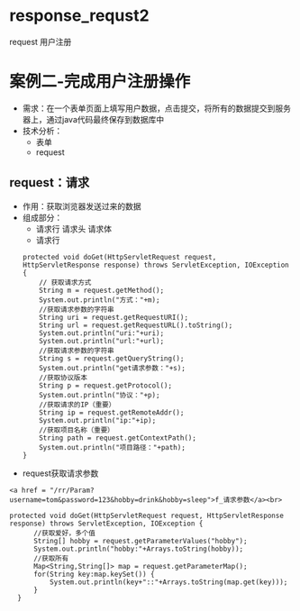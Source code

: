 # response_requst2
request 用户注册
# 案例二-完成用户注册操作
* 需求：在一个表单页面上填写用户数据，点击提交，将所有的数据提交到服务器上，通过java代码最终保存到数据库中
* 技术分析：
  * 表单
  * request
## request：请求
  * 作用：获取浏览器发送过来的数据
  * 组成部分：
    * 请求行 请求头 请求体
    * 请求行
    ```(java)
    protected void doGet(HttpServletRequest request, HttpServletResponse response) throws ServletException, IOException {
		// 获取请求方式
		String m = request.getMethod();
		System.out.println("方式："+m);
		//获取请求参数的字符串
		String uri = request.getRequestURI();
		String url = request.getRequestURL().toString();
		System.out.println("uri:"+uri);
		System.out.println("url:"+url);
		//获取请求参数的字符串
		String s = request.getQueryString();
		System.out.println("get请求参数："+s);
		//获取协议版本
		String p = request.getProtocol();
		System.out.println("协议："+p);
		//获取请求的IP（重要）
		String ip = request.getRemoteAddr();
		System.out.println("ip:"+ip);
		//获取项目名称（重要）
		String path = request.getContextPath();
		System.out.println("项目路径："+path);
	}
    ```
  * request获取请求参数
  ```（html）
  <a href = "/rr/Param?username=tom&password=123&hobby=drink&hobby=sleep">f_请求参数</a><br>
  ``` 
  ```(java)
  protected void doGet(HttpServletRequest request, HttpServletResponse response) throws ServletException, IOException {
		//获取爱好，多个值
		String[] hobby = request.getParameterValues("hobby");
		System.out.println("hobby:"+Arrays.toString(hobby));
		//获取所有
		Map<String,String[]> map = request.getParameterMap();
		for(String key:map.keySet()) {
			System.out.println(key+"::"+Arrays.toString(map.get(key)));
		}
	}
  ```
